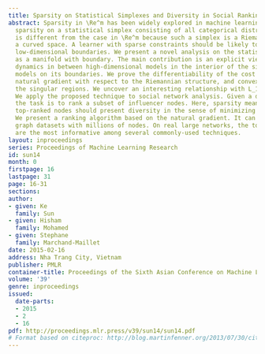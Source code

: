 ```yaml
---
title: Sparsity on Statistical Simplexes and Diversity in Social Ranking
abstract: Sparsity in \Re^m has been widely explored in machine learning. We study
  sparsity on a statistical simplex consisting of all categorical distributions. This
  is different from the case in \Re^m because such a simplex is a Riemannian manifold,
  a curved space. A learner with sparse constraints should be likely to fall to its
  low-dimensional boundaries. We present a novel analysis on the statistical simplex
  as a manifold with boundary. The main contribution is an explicit view of the learning
  dynamics in between high-dimensional models in the interior of the simplex and low-dimensional
  models on its boundaries. We prove the differentiability of the cost function, the
  natural gradient with respect to the Riemannian structure, and convexity around
  the singular regions. We uncover an interesting relationship with L_1 regularization.
  We apply the proposed technique to social network analysis. Given a directed graph,
  the task is to rank a subset of influencer nodes. Here, sparsity means that the
  top-ranked nodes should present diversity in the sense of minimizing influence overlap.
  We present a ranking algorithm based on the natural gradient. It can scale up to
  graph datasets with millions of nodes. On real large networks, the top-ranked nodes
  are the most informative among several commonly-used techniques.
layout: inproceedings
series: Proceedings of Machine Learning Research
id: sun14
month: 0
firstpage: 16
lastpage: 31
page: 16-31
sections: 
author:
- given: Ke
  family: Sun
- given: Hisham
  family: Mohamed
- given: Stephane
  family: Marchand-Maillet
date: 2015-02-16
address: Nha Trang City, Vietnam
publisher: PMLR
container-title: Proceedings of the Sixth Asian Conference on Machine Learning
volume: '39'
genre: inproceedings
issued:
  date-parts:
  - 2015
  - 2
  - 16
pdf: http://proceedings.mlr.press/v39/sun14/sun14.pdf
# Format based on citeproc: http://blog.martinfenner.org/2013/07/30/citeproc-yaml-for-bibliographies/
---
```

